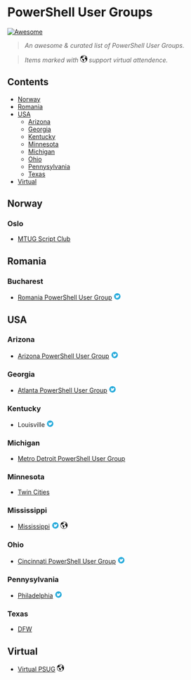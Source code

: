 # PowerShell User Groups

[![Awesome](https://cdn.rawgit.com/sindresorhus/awesome/d7305f38d29fed78fa85652e3a63e154dd8e8829/media/badge.svg)](https://github.com/sindresorhus/awesome)

> *An awesome & curated list of PowerShell User Groups.*

> *Items marked with ![Virtual][Virtual Icon] support virtual attendence.*

## Contents
* [Norway](#norway)
* [Romania](#romania)
* [USA](#usa)
  * [Arizona](#arizona)
  * [Georgia](#georgia)
  * [Kentucky](#kentucky)
  * [Minnesota](#minnesota)
  * [Michigan](#michigan)
  * [Ohio](#ohio)
  * [Pennysylvania](#pennysylvania)
  * [Texas](#texas)
* [Virtual](#virtual)

## Norway

### Oslo
- [MTUG Script Club](http://script-club.mtug.no)

## Romania

### Bucharest
- [Romania PowerShell User Group](https://www.meetup.com/Romanian-PowerShell-User-Group/) [![Twitter][Twitter Icon]](https://twitter.com/ROMANIAPUG)

## USA

### Arizona
- [Arizona PowerShell User Group](https://azpowershell.wordpress.com/) [![Twitter][Twitter Icon]](https://twitter.com/Azpowershell)

### Georgia
- [Atlanta PowerShell User Group](http://www.meetup.com/Atlanta-PowerShell-Users-Group/) [![Twitter][Twitter Icon]](https://twitter.com/ATLPUG)

### Kentucky
- Louisville [![Twitter][Twitter Icon]](https://twitter.com/louposh)

### Michigan
- [Metro Detroit PowerShell User Group](https://www.meetup.com/Metro-Detroit-PowerShell-Users-Group/)

### Minnesota
- [Twin Cities](http://www.meetup.com/Twin-Cities-PowerShell-User-Group)

### Mississippi
- [Mississippi](http://mspsug.com/) [![Twitter][Twitter Icon]](https://twitter.com/MSPSUG) ![Virtual][Virtual Icon]

### Ohio
- [Cincinnati PowerShell User Group](http://cincypowershell.org) [![Twitter][Twitter Icon]](https://twitter.com/cincypowershell)

### Pennysylvania
- [Philadelphia](http://phillyposh.org/) [![Twitter][Twitter Icon]](https://twitter.com/phillyposh)

### Texas
- [DFW](http://sp.ntpcug.org/PowerShell/default.aspx)

## Virtual
- [Virtual PSUG](https://slack.poshcode.org) ![Virtual][Virtual Icon]


[Twitter Icon]: https://github.com/cdhunt/PowerShellUserGroups-1/raw/master/media/twitter.png
[Virtual Icon]: https://github.com/cdhunt/PowerShellUserGroups-1/raw/master/media/world.png